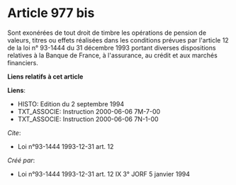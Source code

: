 # Article 977 bis

Sont exonérées de tout droit de timbre les opérations de pension de valeurs, titres ou effets réalisées dans les conditions
prévues par l'article 12 de la loi n° 93-1444 du 31 décembre 1993 portant diverses dispositions relatives à la Banque de
France, à l'assurance, au crédit et aux marchés financiers.

**Liens relatifs à cet article**

**Liens**:

  - HISTO: Edition du 2 septembre 1994
  - TXT_ASSOCIE: Instruction 2000-06-06 7M-7-00
  - TXT_ASSOCIE: Instruction 2000-06-06 7N-1-00

_Cite_:

  - Loi n°93-1444 1993-12-31 art. 12

_Créé par_:

  - Loi n°93-1444 1993-12-31 art. 12 IX 3° JORF 5 janvier 1994
